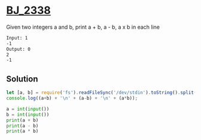 # [BJ_2338](https://acmicpc.net/problem/2338)

Given two integers a and b, print a + b, a - b, a x b in each line

```txt
Input: 1
-1
Output: 0
2
-1
```

## Solution

```js
let [a, b] = require('fs').readFileSync('/dev/stdin').toString().split('\n').map(BigInt);
console.log((a+b) + '\n' + (a-b) + '\n' + (a*b));
```

```py
a = int(input())
b = int(input())
print(a + b)
print(a - b)
print(a * b)
```
